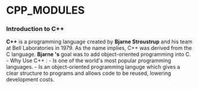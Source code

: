 # CPP_MODULES

### Introduction to C++

**C++** is a programming language created by __Bjarne Stroustrup__ and his team at Bell Laboratories in 1979.
As the name implies, C++ was derived from the C language. __Bjarne 's__ goal was to add object-oriented programming into C.
	- Why Use C++ :
		- Is one of the world's most popular programming languages.
		- Is an object-oriented programming languge which gives a clear structure
		to programs and allows code to be reused, lowering development costs.
